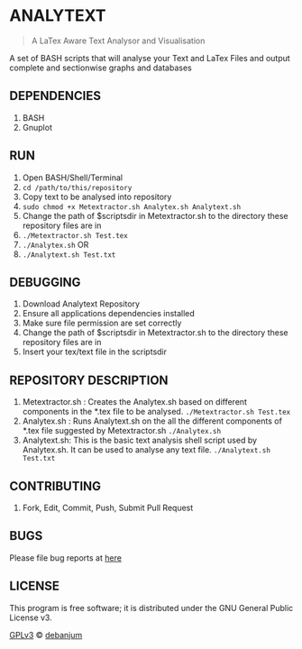 ANALYTEXT
=============
> A LaTex Aware Text Analysor and Visualisation

A set of BASH scripts that will analyse your Text and LaTex Files and output complete and sectionwise graphs and databases


DEPENDENCIES
---------------
1. BASH
2. Gnuplot


RUN
---------------
1. Open BASH/Shell/Terminal
2. ```cd /path/to/this/repository```
3. Copy text to be analysed into repository
4. ```sudo chmod +x Metextractor.sh Analytex.sh Analytext.sh```
5. Change the path of $scriptsdir in Metextractor.sh to the directory these repository files are in
6. ```./Metextractor.sh Test.tex```
7. ```./Analytex.sh```
OR
5. ```./Analytext.sh Test.txt```


DEBUGGING
---------------
1. Download Analytext Repository
2. Ensure all applications dependencies installed
3. Make sure file permission are set correctly
4. Change the path of $scriptsdir in Metextractor.sh to the directory these repository files are in
5. Insert your tex/text file in the scriptsdir


REPOSITORY DESCRIPTION
---------------
1. Metextractor.sh : Creates the Analytex.sh based on different components in the *.tex file to be analysed. ```./Metextractor.sh Test.tex```
2. Analytex.sh : Runs Analytext.sh on the all the different components of *.tex file suggested by Metextractor.sh ```./Analytex.sh```
3. Analytext.sh: This is the basic text analysis shell script used by Analytex.sh. It can be used to analyse any text file. ```./Analytext.sh Test.txt```


CONTRIBUTING
---------------
1. Fork, Edit, Commit, Push, Submit Pull Request


BUGS
---------------
Please file bug reports at [here](https://github.com/debanjum/Analytext/issues)


LICENSE
---------------
This program is free software; it is distributed under the GNU General Public License v3.

[GPLv3](./LICENSE) © [debanjum](./AUTHORS)
